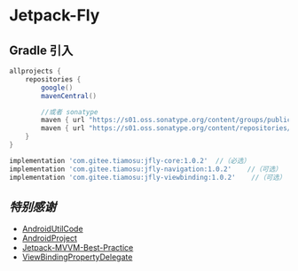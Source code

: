 # Jetpack-Fly

## Gradle 引入

```groovy
allprojects {
    repositories {
        google()
        mavenCentral()

        //或者 sonatype
        maven { url "https://s01.oss.sonatype.org/content/groups/public" }
        maven { url "https://s01.oss.sonatype.org/content/repositories/releases" }
    }
}
```

```groovy
implementation 'com.gitee.tiamosu:jfly-core:1.0.2'  //（必选）
implementation 'com.gitee.tiamosu:jfly-navigation:1.0.2'    //（可选）
implementation 'com.gitee.tiamosu:jfly-viewbinding:1.0.2'    //（可选）
```

## *特别感谢*

* [AndroidUtilCode](https://github.com/Blankj/AndroidUtilCode)
* [AndroidProject](https://github.com/getActivity/AndroidProject)
* [Jetpack-MVVM-Best-Practice](https://github.com/KunMinX/Jetpack-MVVM-Best-Practice)
* [ViewBindingPropertyDelegate](https://github.com/androidbroadcast/ViewBindingPropertyDelegate)